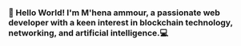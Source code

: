 ### 👋 Hello World! I'm M'hena ammour, a passionate web developer with a keen interest in blockchain technology, networking, and artificial intelligence.💻
